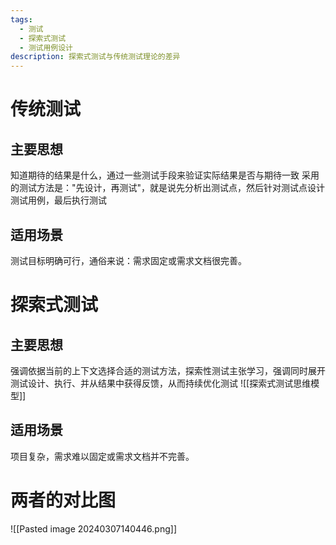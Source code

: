 ```yaml
---
tags:
  - 测试
  - 探索式测试
  - 测试用例设计
description: 探索式测试与传统测试理论的差异
---
```

# 传统测试
## 主要思想
知道期待的结果是什么，通过一些测试手段来验证实际结果是否与期待一致
采用的测试方法是："先设计，再测试"，就是说先分析出测试点，然后针对测试点设计测试用例，最后执行测试
## 适用场景
测试目标明确可行，通俗来说：需求固定或需求文档很完善。

# 探索式测试
## 主要思想
强调依据当前的上下文选择合适的测试方法，探索性测试主张学习，强调同时展开测试设计、执行、并从结果中获得反馈，从而持续优化测试
![[探索式测试思维模型]]

## 适用场景
项目复杂，需求难以固定或需求文档并不完善。

# 两者的对比图
![[Pasted image 20240307140446.png]]